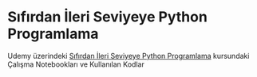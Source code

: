 # Sıfırdan İleri Seviyeye Python Programlama


Udemy üzerindeki [Sıfırdan İleri Seviyeye Python Programlama](https://www.udemy.com/course/sifirdan-ileri-seviyeye-python/?couponCode=PYTHON6) kursundaki Çalışma Notebookları ve Kullanılan Kodlar


